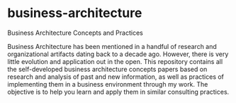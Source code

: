 # business-architecture
Business Architecture Concepts and Practices

Business Architecture has been mentioned in a handful of research and organizational artifacts dating back to a decade ago. However, there is very little evolution and application out in the open. This repository contains all the self-developed business architecture concepts papers based on research and analysis of past and new information, as well as practices of implementing them in a business environment through my work. The objective is to help you learn and apply them in similar consulting practices.
